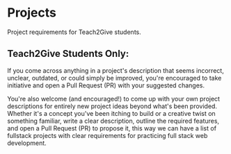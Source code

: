 # Projects
Project requirements for Teach2Give students.

## Teach2Give Students Only:
If you come across anything in a project's description that seems incorrect, unclear, outdated, or could simply be improved, you're encouraged to take initiative and open a Pull Request (PR) with your suggested changes.

You're also welcome (and encouraged!) to come up with your own project descriptions for entirely new project ideas beyond what's been provided. Whether it's a concept you've been itching to build or a creative twist on something familiar, write a clear description, outline the required features, and open a Pull Request (PR) to propose it, this way we can have a list of fullstack projects with clear requirements for practicing full stack web development.